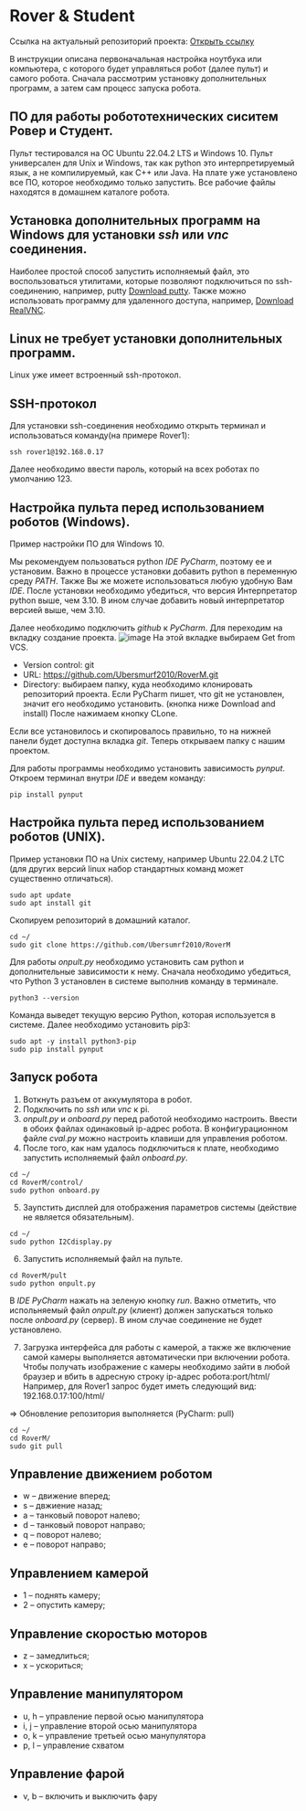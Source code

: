 # **Rover & Student**
Ссылка на актуальный репозиторий проекта: [Открыть ссылку](https://github.com/Ubersmurf2010/RoverM/)

В инструкции описана первоначальная настройка ноутбука или компьютера, с которого будет управляться робот (далее пульт) и самого робота. 
Сначала рассмотрим установку дополнительных программ, а затем сам процесс запуска робота.
## ПО для работы робототехнических сиситем Ровер и Студент. 

Пульт тестировался на ОС Ubuntu 22.04.2 LTS и Windows 10.
Пульт универсален для Unix и Windows, так как python это интерпретируемый язык, а не компилируемый, как C++ или Java.
На плате уже установлено все ПО, которое необходимо только запустить.
Все рабочие файлы находятся в домашнем каталоге робота.

## Установка дополнительных программ на Windows для установки *ssh* или *vnc* соединения.
Наиболее простой способ запустить исполняемый файл, это воспользоваться утилитами, которые позволяют подключиться по ssh-соединению, например, putty [Download putty](https://www.putty.org).
Также можно использовать программу для удаленного доступа, например, [Download RealVNC](https://www.realvnc.com/en/).

## Linux не требует установки дополнительных программ.
Linux уже имеет встроенный ssh-протокол.

## SSH-протокол
Для установки ssh-соединения необходимо открыть терминал и использоваться команду(на примере Rover1):
```
ssh rover1@192.168.0.17
```
Далее необходимо ввести пароль, который на всех роботах по умолчанию 123.

## Настройка пульта перед использованием роботов (Windows).
Пример настройки ПО для Windows 10.

Мы рекомендуем пользоваться python *IDE PyCharm*, поэтому ее и установим. Важно в процессе установки добавить python в переменную среду *PATH*. Также Вы же можете использоваться любую удобную Вам *IDE*.
После установки необходимо убедиться, что версия Интерпретатор python выше, чем 3.10. В ином случае добавить новый интерпретатор версией выше, чем 3.10.

Далее необходимо подключить *github* к *PyCharm*.
Для переходим на вкладку создание проекта.
![image](https://github.com/Ubersmurf2010/RoverM/assets/113335397/5352eaeb-1025-4944-a871-a1a9ef9b8fbd)
На этой вкладке выбираем Get from VCS. 
- Version control: git
- URL: https://github.com/Ubersmurf2010/RoverM.git
- Directory: выбираем папку, куда необходимо клонировать репозиторий проекта. 
Если PyCharm пишет, что git не установлен, значит его необходимо установить. (кнопка ниже Download and install)
После нажимаем кнопку CLone. 

Если все установилось и скопировалось правильно, то на нижней панели будет доступна вкладка *git*.
Теперь открываем папку с нашим проектом.

Для работы программы необходимо установить зависимость *pynput*.
Откроем терминал внутри *IDE* и введем команду:
```
pip install pynput
```

## Настройка пульта перед использованием роботов (UNIX). 
Пример установки ПО на Unix систему, например Ubuntu 22.04.2 LTC (для других версий linux набор стандартных команд может существенно отличаться).
```
sudo apt update
sudo apt install git
```
Скопируем репозиторий в домашний каталог.
```
cd ~/
sudo git clone https://github.com/Ubersumrf2010/RoverM
```
Для работы *onpult.py* необходимо установить сам python и дополнительные зависимости к нему.
Сначала необходимо убедиться, что Python 3 установлен в системе выполнив команду в терминале.
```
python3 --version
```
Команда выведет текущую версию Python, которая используется в системе. Далее необходимо установить pip3:
```
sudo apt -y install python3-pip
sudo pip install pynput
```
## Запуск робота
1. Воткнуть разъем от аккумулятора в робот.
2. Подключить по *ssh* или *vnc* к pi.
3. *onpult.py* и *onboard.py* перед работой необходимо настроить. Ввести в обоих файлах одинаковый ip-адрес робота. 
В конфигурационном файле *cval.py* можно настроить клавиши для управления роботом.
4. После того, как нам удалось подключиться к плате, необходимо запустить исполняемый файл *onboard.py*.
```
cd ~/
cd RoverM/control/
sudo python onboard.py
```
5. Заупстить дисплей для отображения параметров системы (действие не является обязательным).
```
cd ~/
sudo python I2Cdisplay.py
```
6. Запустить исполняемый файл на пульте.
```
cd RoverM/pult
sudo python onpult.py
```
В *IDE PyCharm* нажать на зеленую кнопку *run*.
Важно отметить, что испольняемый файл *onpult.py* (клиент) должен запускаться только после *onboard.py* (сервер). 
В ином случае соединение не будет установлено.

7. Загрузка интерфейса для работы с камерой, а также же включение самой камеры выполняется автоматически при включении робота.
Чтобы получать изображение с камеры необходимо зайти в любой браузер и вбить в адресную строку ip-адрес робота:port/html/
Например, для Rover1 запрос будет иметь следующий вид:
192.168.0.17:100/html/

=> Обновление репозитория выполняется (PyCharm: pull)
```
cd ~/
cd RoverM/
sudo git pull
```


## Управление движением роботом
- w – движение вперед;
- s – двжиение назад;
- a – танковый поворот налево;
- d – танковый поворот направо;
- q – поворот налево;
- e – поворот направо;
## Управлением камерой
- 1 – поднять камеру;
- 2 – опустить камеру;
## Управление скоростью моторов
- z – замедлиться;
- x – ускориться;
## Управление манипулятором
- u, h – управление первой осью манипулятора
- i, j – управление второй осью манипулятора
- o, k – управление третьей осью манупулятора
- p, l – управление схватом
## Управление фарой
- v, b – включить и выключить фару
